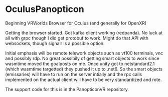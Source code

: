 # OculusPanopticon
Beginning VRWorlds Browser for Oculus (and generally for OpenXR)

Getting the browser started.   Got kafka client working (redpanda).
No luck at all with grpc though I did get protobuf to work.   Might do that API
with websockets, though signalr is a possible option.

Initial emphasis will be remote telework objects such as vt100 terminals, vnc and possibly rdp.
No great possibily of getting smart objects to work since wasmtime moved the goalposts on me.
Once unity got to netstandard2.1 (which wasmtime targetted) they pushed it up to .net6.
So the smart objects (emissaries) will have to run on the server intially and the rpc calls implemented on the actual client will have to be very standardized and rote.

The support code for this is in the PanopticonVR repository.   
